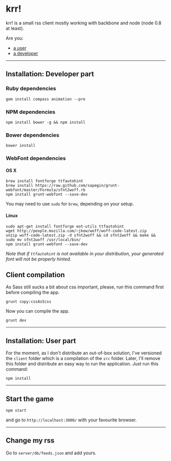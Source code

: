 krr!
====

krr! is a small rss client mostly working with backbone and node (node 0.8 at least).


Are you:

- <a href="#installation-user-part">a user</a>
- <a href="#installation-developer-part">a developer</a>

---

## Installation: Developer part

### Ruby dependencies

```
gem install compass animation --pre
```

### NPM dependencies

```
npm install bower -g && npm install
```

### Bower dependencies

```
bower install
```

### WebFont dependencies

#### OS X

```
brew install fontforge ttfautohint
brew install https://raw.github.com/sapegin/grunt-webfont/master/Formula/sfnt2woff.rb
npm install grunt-webfont --save-dev
```

You may need to use `sudo` for `brew`, depending on your setup.

#### Linux

```
sudo apt-get install fontforge eot-utils ttfautohint
wget http://people.mozilla.com/~jkew/woff/woff-code-latest.zip
unzip woff-code-latest.zip -d sfnt2woff && cd sfnt2woff && make && sudo mv sfnt2woff /usr/local/bin/
npm install grunt-webfont --save-dev
```

*Note that if `ttfautohint` is not available in your distribution, your generated font will not be properly hinted.*

## Client compilation

As Sass still sucks a bit about css important, please, run this command first before compiling the app.

```
grunt copy:cssAsScss
```

Now you can compile the app.

```
grunt dev
```

---

## Installation: User part

For the moment, as I don't distribute an out-of-box solution, I've versioned the  ```client``` folder which is a compilation of the ```src``` folder. Later, I'll remove this folder and distribute an easy way to run the application. Just run this command:

```
npm install
```

---

## Start the game

```
npm start
```

and go to ```http://localhost:3000/``` with your favourite browser.

---

## Change my rss

Go to ```server/db/feeds.json``` and add yours.


